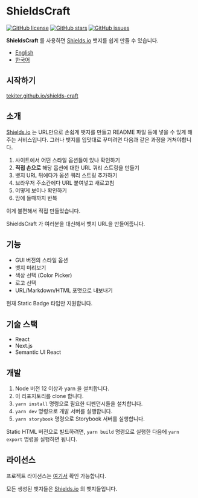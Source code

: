 # ShieldsCraft

[![GitHub license](https://img.shields.io/github/license/Tekiter/shields-craft?style=flat-square)](https://github.com/Tekiter/shields-craft/blob/master/LICENSE.md)
[![GitHub stars](https://img.shields.io/github/stars/Tekiter/shields-craft?style=flat-square)](https://github.com/Tekiter/shields-craft/stargazers)
[![GitHub issues](https://img.shields.io/github/issues/Tekiter/shields-craft?style=flat-square)](https://github.com/Tekiter/shields-craft/issues)

**ShieldsCraft** 를 사용하면 [Shields.io](http://shields.io/) 뱃지를 쉽게 만들 수 있습니다.

-   [English](README.md)
-   [한국어](README.ko.md)

## 시작하기

[tekiter.github.io/shields-craft](https://tekiter.github.io/shields-craft)

## 소개

[Shields.io](http://shields.io/) 는 URL만으로 손쉽게 뱃지를 만들고 README 파일 등에 넣을 수 있게 해주는 서비스입니다. 그러나 뱃지를 입맛대로 꾸미려면 다음과 같은 과정을 거쳐야합니다.

1. 사이트에서 어떤 스타일 옵션들이 있나 확인하기
2. **직접 손으로** 해당 옵션에 대한 URL 쿼리 스트링을 만들기
3. 뱃지 URL 뒤에다가 옵션 쿼리 스트링 추가하기
4. 브라우저 주소칸에다 URL 붙여넣고 새로고침
5. 어떻게 보이나 확인하기
6. 맘에 들때까지 반복

이게 불편해서 직접 만들었습니다.

ShieldsCraft 가 여러분을 대신해서 뱃지 URL을 만들어줍니다.

## 기능

-   GUI 버전의 스타일 옵션
-   뱃지 미리보기
-   색상 선택 (Color Picker)
-   로고 선택
-   URL/Markdown/HTML 포맷으로 내보내기

현재 Static Badge 타입만 지원합니다.

## 기술 스택

-   React
-   Next.js
-   Semantic UI React

## 개발

1. Node 버전 12 이상과 yarn 을 설치합니다.
2. 이 리포지토리를 clone 합니다.
3. `yarn install` 명령으로 필요한 디펜던시들을 설치합니다.
4. `yarn dev` 명령으로 개발 서버를 실행합니다.
5. `yarn storybook` 명령으로 Storybook 서버를 실행합니다.

Static HTML 버전으로 빌드하려면, `yarn build` 명령으로 실행한 다음에 `yarn export` 명령을 실행하면 됩니다.

## 라이선스

프로젝트 라이선스는 [여기서](LICENSE.md) 확인 가능합니다.

모든 생성된 뱃지들은 [Shields.io](https://github.com/badges/shields) 의 뱃지들입니다.

